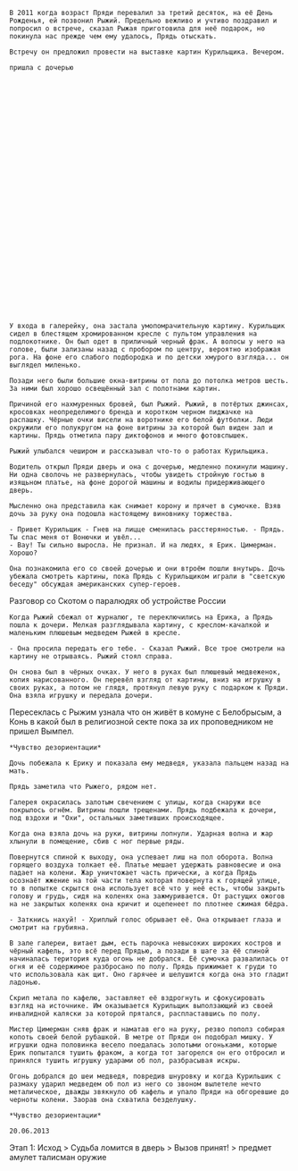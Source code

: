<!-- Секта Мака
Залёт
покинула их секту
ребёнок с ней
через Коня на неё выходит Рыжий -->

    В 2011 когда возраст Пряди перевалил за третий десяток, на её День Рожденья, ей позвонил Рыжий. Предельно вежливо и учтиво поздравил и попросил о встрече, сказал Рыжая приготовила для неё подарок, но покинула нас прежде чем ему удалось, Прядь отыскать. 

    Встречу он предложил провести на выставке картин Курильщика. Вечером.

    пришла с дочерью
































    У входа в галерейку, она застала умопомрачительную картину. Курильщик сидел в блестящем хромированном кресле с пультом управления на подлокотнике. Он был одет в приличный черный фрак. А волосы у него на голове, были зализаны назад с пробором по центру, вероятно изображая рога. На фоне его слабого подбородка и по детски хмурого взгляда... он выглядел миленько.

    Позади него были большие окна-витрины от пола до потолка метров шесть. За ними был хорошо освещённый зал с полотнами картин.

    Причиной его нахмуренных бровей, был Рыжий. Рыжий, в потёртых джинсах, кросовках неопределимого бренда и коротком черном пиджачке на распашку. Чёрные очки висели на воротнике его белой футболки. Люди окружили его полукругом на фоне витрины за которой был виден зал и картины. Прядь отметила пару диктофонов и много фотовспышек.

    Рыжий улыбался чеширом и рассказывал что-то о работах Курильщика.

    Водитель открыл Пряди дверь и она с дочерью, медленно покинули машину. Ни одна сволочь не развернулась, чтобы увидеть стройную гостью в изящьном платье, на фоне дорогой машины и водилы придерживающего дверь. 
    
    Мысленно она представила как снимает корону и прячет в сумочке. Взяв дочь за руку она подошла настоящему виновнику торжества.
    
    - Привет Курильщик - Гнев на лицце сменилась расстеряностью. - Прядь. Ты спас меня от Вонючки и увёл...
    - Вау! Ты сильно выросла. Не признал. И на людях, я Ерик. Цимерман. Хорошо?

    Она познакомила его со своей дочерью и они втроём пошли внутырь. Дочь убежала смотреть картины, пока Прядь с Курильщиком играли в "светскую беседу" обсуждая американских супер-героев. 
    
Разговор со Скотом о паралюдях об устройстве России
    
    Когда Рыжий сбежал от журналюг, те переключились на Ерика, а Прядь пошла к дочери. Мелкая разглядывала картину, с креслом-качалкой и маленьким плюшевым медведем Рыжей в кресле.

    - Она просила передать его тебе. - Сказал Рыжий. Все трое смотрели на картину не отрываясь. Рыжий стоял справа.

    Он снова был в чёрных очках. У него в руках был плюшевый медвеженок, копия нарисованного. Он перевёл взгляд от картины, вниз на игрушку в своих руках, а потом не глядя, протянул левую руку с подарком к Пряди. Она взяла игрушку и передала дочери.  

Пересеклась с Рыжим узнала что он живёт в комуне с Белобрысым, а Конь в какой был в религиозной секте пока за их проповедником не пришел Вымпел. 

    *Чувство дезориентации*

    Дочь побежала к Ерику и показала ему медведя, указала пальцем назад на мать.

    Прядь заметила что Рыжего, рядом нет.

    Галерея окрасилась залотым свечением с улицы, когда снаружи все покрылось огнём. Витрины пошли трещенами. Прядь подбежала к дочери, под вздохи и "Охи", остальных заметивших происходящее. 

    Когда она взяла дочь на руки, витрины лопнули. Ударная волна и жар хлынули в помещение, сбив с ног первые ряды.

    Повернутся спиной к выходу, она успевает лиш на пол оборота. Волна горящего воздуха толкает её. Платье мешает удержать равновесие и она падает на колени. Жар уничтожает часть прически, а когда Прядь осознаёт жжение на той части тела которая повернута к горящей улице, то в попытке скрытся она использует всё что у неё есть, чтобы закрыть голову и грудь, сидя на коленях она зажмуривается. От растущих ожогов на не закрытых коленях она кричит и оцепенеет по плотнее сжимая бёдра.

    - Заткнись нахуй! - Хриплый голос обрывает её. Она открывает глаза и смотрит на грубияна.
    
    В зале галереи, витает дым, есть парочка невысоких широких костров и чёрный кафель, это всё перед Прядью, а позади в шаге за ёё спиной начиналась територия куда огонь не добрался. Её сумочка развалилась от огня и её содержимое разбросано по полу. Прядь прижимает к груди то что использовала как щит. Оно гарячее и шелушится когда она это гладит ладонью.

    Скрип метала по кафелю, заставляет её вздрогнуть и сфокусировать взгляд на источнике. Им оказывается Курильщик выползающий из своей инвалидной каляски за которой прятался, распластавшись по полу.
    
    Мистер Цимерман сняв фрак и наматав его на руку, резво пополз собирая копоть своей белой рубашкой. В метре от Пряди он подобрал мишку. У игрушки одна половинка весело поедалась золотыми огоньками, которые Ерик попытался тушить фраком, а когда тот загорелся он его отбросил и принялся тушить игрушку ударами об пол, разбрасывая искры.

    Огонь добрался до шеи медведя, повредив шнуровку и когда Курильшик с размаху ударил медведем об пол из него со звоном вылетеле нечто металическое, дважды звякнуло об кафель и упало Пряди на обгоревшие до черноты колени. Заорав она схватила безделушку.

    *Чувство дезориентации*

    20.06.2013









Этап 1: Исход > Судьба ломится в дверь > Вызов принят! > предмет амулет талисман оружие